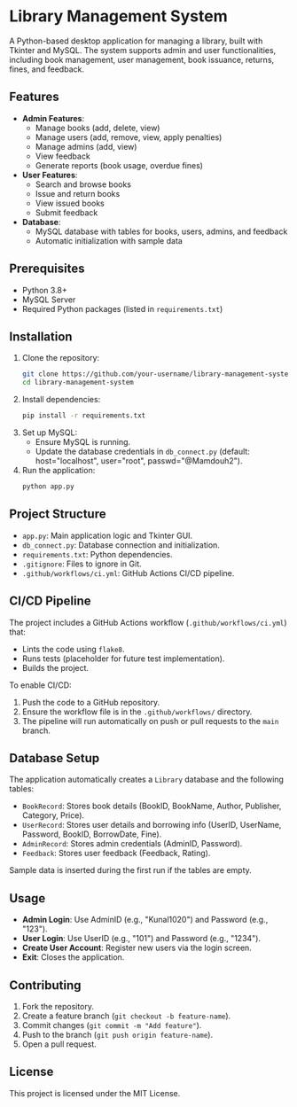 # Library Management System

A Python-based desktop application for managing a library, built with Tkinter and MySQL. The system supports admin and user functionalities, including book management, user management, book issuance, returns, fines, and feedback.

## Features
- **Admin Features**:
  - Manage books (add, delete, view)
  - Manage users (add, remove, view, apply penalties)
  - Manage admins (add, view)
  - View feedback
  - Generate reports (book usage, overdue fines)
- **User Features**:
  - Search and browse books
  - Issue and return books
  - View issued books
  - Submit feedback
- **Database**:
  - MySQL database with tables for books, users, admins, and feedback
  - Automatic initialization with sample data

## Prerequisites
- Python 3.8+
- MySQL Server
- Required Python packages (listed in `requirements.txt`)

## Installation
1. Clone the repository:
   ```bash
   git clone https://github.com/your-username/library-management-system.git
   cd library-management-system
   ```
2. Install dependencies:
   ```bash
   pip install -r requirements.txt
   ```
3. Set up MySQL:
   - Ensure MySQL is running.
   - Update the database credentials in `db_connect.py` (default: host="localhost", user="root", passwd="@Mamdouh2").
4. Run the application:
   ```bash
   python app.py
   ```

## Project Structure
- `app.py`: Main application logic and Tkinter GUI.
- `db_connect.py`: Database connection and initialization.
- `requirements.txt`: Python dependencies.
- `.gitignore`: Files to ignore in Git.
- `.github/workflows/ci.yml`: GitHub Actions CI/CD pipeline.

## CI/CD Pipeline
The project includes a GitHub Actions workflow (`.github/workflows/ci.yml`) that:
- Lints the code using `flake8`.
- Runs tests (placeholder for future test implementation).
- Builds the project.

To enable CI/CD:
1. Push the code to a GitHub repository.
2. Ensure the workflow file is in the `.github/workflows/` directory.
3. The pipeline will run automatically on push or pull requests to the `main` branch.

## Database Setup
The application automatically creates a `Library` database and the following tables:
- `BookRecord`: Stores book details (BookID, BookName, Author, Publisher, Category, Price).
- `UserRecord`: Stores user details and borrowing info (UserID, UserName, Password, BookID, BorrowDate, Fine).
- `AdminRecord`: Stores admin credentials (AdminID, Password).
- `Feedback`: Stores user feedback (Feedback, Rating).

Sample data is inserted during the first run if the tables are empty.

## Usage
- **Admin Login**: Use AdminID (e.g., "Kunal1020") and Password (e.g., "123").
- **User Login**: Use UserID (e.g., "101") and Password (e.g., "1234").
- **Create User Account**: Register new users via the login screen.
- **Exit**: Closes the application.

## Contributing
1. Fork the repository.
2. Create a feature branch (`git checkout -b feature-name`).
3. Commit changes (`git commit -m "Add feature"`).
4. Push to the branch (`git push origin feature-name`).
5. Open a pull request.

## License
This project is licensed under the MIT License.